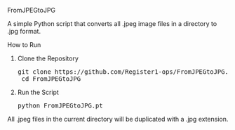 FromJPEGtoJPG

A simple Python script that converts all .jpeg image files in a directory to .jpg format.

How to Run

1. Clone the Repository

    <pre>git clone https://github.com/Register1-ops/FromJPEGtoJPG.git
    cd FromJPEGtoJPG</pre>

2. Run the Script

    <pre>python FromJPEGtoJPG.pt</pre>

All .jpeg files in the current directory will be duplicated with a .jpg extension.

